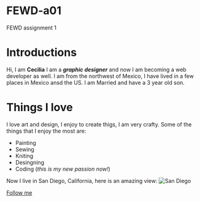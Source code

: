 # FEWD-a01
FEWD assignment 1

# Introductions

Hi, I am **Cecilia**
I am a _**graphic designer**_ and now I am becoming a web developer as well. I am from the northwest of Mexico, I have lived in a few places in Mexico ansd the US. I am Married and have a 3 year old son.

# Things I love

I love art and design, I enjoy to create thigs, I am very crafty. Some of the things that I enjoy the most are:

* Painting
* Sewing
* Kniting
* Desingning
* Coding (_this is my new passion now!_)


Now I live in San Diego, California, here is an amazing view:
![San Diego](http://www.visitcalifornia.com/sites/default/files/styles/welcome_image/public/SanDiego_Skyline_JohnBahu_1280x642_downsized.jpg)

[Follow me](https://www.instagram.com/cecyfx/)
